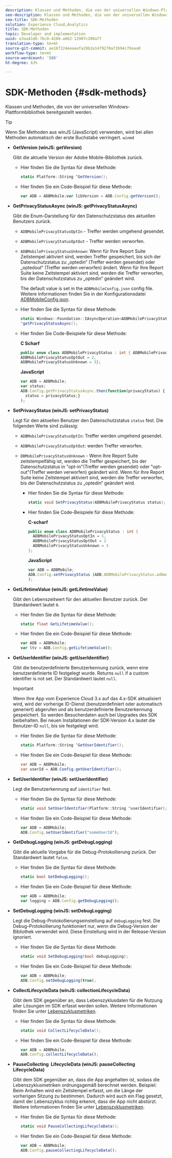 ```yaml
---
description: Klassen und Methoden, die von der universellen Windows-Plattformbibliothek bereitgestellt werden.
seo-description: Klassen und Methoden, die von der universellen Windows-Plattformbibliothek bereitgestellt werden.
seo-title: SDK-Methoden
solution: Experience Cloud,Analytics
title: SDK-Methoden
topic: Developer and implementation
uuid: e3aa41d6-7bc0-4208-a662-12907c209a77
translation-type: tm+mt
source-git-commit: ae16f224eeaeefa29b2e1479270a72694c79aaa0
workflow-type: tm+mt
source-wordcount: '588'
ht-degree: 63%

---
```



# SDK-Methoden {#sdk-methods}

Klassen und Methoden, die von der universellen Windows-Plattformbibliothek bereitgestellt werden.

>[!TIP]
>
>Wenn Sie Methoden aus winJS (JavaScript) verwenden, wird bei allen Methoden automatisch der erste Buchstabe verringert. `winmd`

* **GetVersion (winJS: getVersion)**

   Gibt die aktuelle Version der Adobe Mobile-Bibliothek zurück.

   * Hier finden Sie die Syntax für diese Methode:

      ```csharp
      static Platform::String ^GetVersion();
      ```

   * Hier finden Sie ein Code-Beispiel für diese Methode:

      ```js
      var ADB = ADBMobile;var libVersion = ADB.Config.getVersion();
      ```

* **GetPrivacyStatusAsync (winJS: getPrivacyStatusAsync)**

   Gibt die Enum-Darstellung für den Datenschutzstatus des aktuellen Benutzers zurück.

   * `ADBMobilePrivacyStatusOptIn` - Treffer werden umgehend gesendet.
   * `ADBMobilePrivacyStatusOptOut` - Treffer werden verworfen.
   * `ADBMobilePrivacyStatusUnknown`: Wenn für Ihre Report Suite Zeitstempel aktiviert sind, werden Treffer gespeichert, bis sich der Datenschutzstatus zu „optedin“ (Treffer werden gesendet) oder „optedout“ (Treffer werden verworfen) ändert. Wenn für Ihre Report Suite keine Zeitstempel aktiviert sind, werden die Treffer verworfen, bis der Datenschutzstatus zu „optedin“ geändert wird.

      The default value is set in the `ADBMobileConfig.json` config file. Weitere Informationen finden Sie in der Konfigurationsdatei [ADBMobileConfig.json](/help/universal-windows/c-configuration/c.json.md).

   * Hier finden Sie die Syntax für diese Methode:

      ```csharp
      static Windows::Foundation::IAsyncOperation<ADBMobilePrivacyStatus>
      ^getPrivacyStatusAsync();
      ```

   * Hier finden Sie Code-Beispiele für diese Methode:

      **C Scharf**

      ```csharp
      public enum class ADBMobilePrivacyStatus : int { ADBMobilePrivacyStatusOptIn = 1, 
      ADBMobilePrivacyStatusOptOut = 2, 
      ADBMobilePrivacyStatusUnknown = 3};
      ```

      **JavaScript**

      ```javascript
      var ADB = ADBMobile;
      var status;
      ADB.Config.getPrivacyStatusAsync.then(function(privacyStatus) {
        status = privacyStatus;}
      );
      ```

* **SetPrivacyStatus (winJS: setPrivacyStatus)**

   Legt für den aktuellen Benutzer den Datenschutzstatus `status` fest. Die folgenden Werte sind zulässig:
   * `ADBMobilePrivacyStatusOptIn`: Treffer werden umgehend gesendet.
   * `ADBMobilePrivacyStatusOptOut`: werden Treffer verworfen.
   * `DBMobilePrivacyStatusUnknown` - Wenn Ihre Report Suite zeitstempelfähig ist, werden die Treffer gespeichert, bis der Datenschutzstatus in &quot;opt-in&quot;(Treffer werden gesendet) oder &quot;opt-out&quot;(Treffer werden verworfen) geändert wird. Wenn für Ihre Report Suite keine Zeitstempel aktiviert sind, werden die Treffer verworfen, bis der Datenschutzstatus zu „optedin“ geändert wird.

      * Hier finden Sie die Syntax für diese Methode:

         ```csharp
         static void SetPrivacyStatus(ADBMobilePrivacyStatus status);
         ```

      * Hier finden Sie Code-Beispiele für diese Methode:

         **C-scharf**

         ```csharp
         public enum class ADBMobilePrivacyStatus : int { 
           ADBMobilePrivacyStatusOptIn = 1, 
           ADBMobilePrivacyStatusOptOut = 2
           ADBMobilePrivacyStatusUnknown = 3
         };
         ```

         **JavaScript**

         ```js
         var ADB = ADBMobile;
         ADB.Config.setPrivacyStatus (ADB.ADBMobilePrivacyStatus.adbmobilePrivacyStatusOptIn
         );
         ```

* **GetLifetimeValue (winJS: getLifetimeValue)**

   Gibt den Lebenszeitwert für den aktuellen Benutzer zurück. Der Standardwert lautet `0`.

   * Hier finden Sie die Syntax für diese Methode:

      ```csharp
      static float GetLifetimeValue(); 
      ```

   * Hier finden Sie ein Code-Beispiel für diese Methode:

      ```js
      var ADB = ADBMobile;
      var ltv = ADB.Config.getLifetimeValue();
      ```

* **GetUserIdentifier (winJS: getUserIdentifier)**

   Gibt die benutzerdefinierte Benutzerkennung zurück, wenn eine benutzerdefinierte ID festgelegt wurde. Returns `null` if a custom identifier is not set.
Der Standardwert lautet `null`.

   >[!IMPORTANT]
   >
   >Wenn Ihre App vom Experience Cloud 3.x auf das 4.x-SDK aktualisiert wird, wird der vorherige ID-Dienst (benutzerdefiniert oder automatisch generiert) abgerufen und als benutzerdefinierte Benutzerkennung gespeichert. So werden Besucherdaten auch bei Upgrades des SDK beibehalten. Bei neuen Installationen der SDK-Version 4.x lautet die Benutzer-ID `null`, bis sie festgelegt wird.

   * Hier finden Sie die Syntax für diese Methode:

      ```csharp
      static Platform::String ^GetUserIdentifier(); 
      ```

   * Hier finden Sie ein Code-Beispiel für diese Methode:

      ```csharp
      var ADB = ADBMobile;
      var userId = ADB.Config.getUserIdentifier(); 
      ```

* **SetUserIdentifier (winJS: setUserIdentifier)**

   Legt die Benutzerkennung auf `identifier` fest.

   * Hier finden Sie die Syntax für diese Methode:

      ```csharp
      static void SetUserIdentifier(Platform::String ^userIdentifier); 
      ```

   * Hier finden Sie ein Code-Beispiel für diese Methode:

      ```javascript
      var ADB = ADBMobile;
      ADB.Config.setUserIdentifier("someUserId");
      ```

* **GetDebugLogging (winJS: getDebugLogging)**

   Gibt die aktuelle Vorgabe für die Debug-Protokollierung zurück. Der Standardwert lautet `false`.

   * Hier finden Sie die Syntax für diese Methode:

      ```csharp
      static bool GetDebugLogging();
      ```

   * Hier finden Sie ein Code-Beispiel für diese Methode:

      ```javascript
      var ADB = ADBMobile;
      var logging = ADB.Config.getDebugLogging();
      ```

* **SetDebugLogging (winJS: setDebugLogging)**

   Legt die Debug-Protokollierungseinstellung auf `debugLogging` fest. Die Debug-Protokollierung funktioniert nur, wenn die Debug-Version der Bibliothek verwendet wird. Diese Einstellung wird in der Release-Version ignoriert.

   * Hier finden Sie die Syntax für diese Methode:

      ```csharp
      static void SetDebugLogging(bool debugLogging);
      ```

   * Hier finden Sie ein Code-Beispiel für diese Methode:

      ```js
      var ADB = ADBMobile;
      ADB.Config.setDebugLogging(true);
      ```

* **CollectLifecycleData (winJS: collectionLifecycleData)**

   Gibt dem SDK gegenüber an, dass Lebenszyklusdaten für die Nutzung aller Lösungen im SDK erfasst werden sollen. Weitere Informationen finden Sie unter [Lebenszyklusmetriken](/help/universal-windows/metrics.md).

   * Hier finden Sie die Syntax für diese Methode:

      ```csharp
      static void CollectLifecycleData();
      ```

   * Hier finden Sie ein Code-Beispiel für diese Methode:

      ```js
      var ADB = ADBMobile;
      ADB.Config.collectLifecycleData();
      ```

* **PauseCollecting &#x200B; LifecycleData (winJS: pauseCollecting &#x200B; LifecycleData)**

   Gibt dem SDK gegenüber an, dass die App angehalten ist, sodass die Lebenszyklusmetriken ordnungsgemäß berechnet werden. Beispiel: Beim Anhalten wird ein Zeitstempel erfasst, um die Länge der vorherigen Sitzung zu bestimmen. Dadurch wird auch ein Flag gesetzt, damit der Lebenszyklus richtig erkennt, dass die App nicht abstürzt. Weitere Informationen finden Sie unter [Lebenszyklusmetriken](/help/universal-windows/metrics.md).

   * Hier finden Sie die Syntax für diese Methode:

      ```csharp
      static void PauseCollectingLifecycleData();
      ```

   * Hier finden Sie ein Code-Beispiel für diese Methode:

      ```js
      var ADB = ADBMobile;
      ADB.Config.pauseCollectingLifecycleData(); 
      ```

